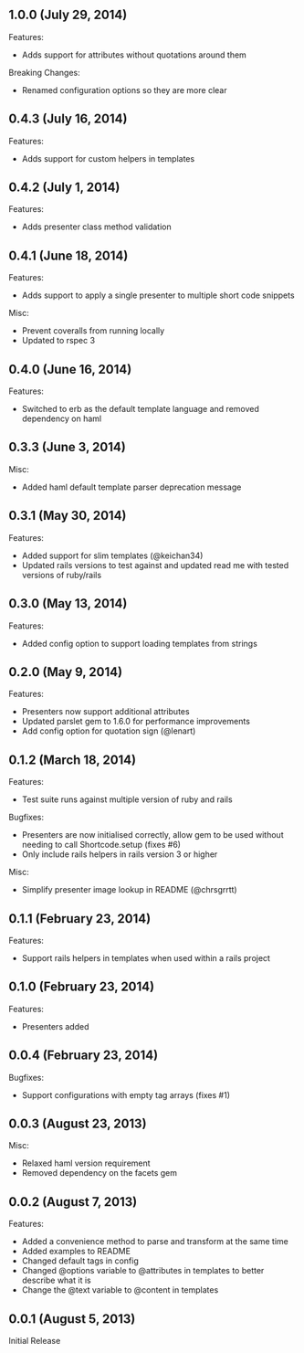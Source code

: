 ## 1.0.0 (July 29, 2014)

Features:

  - Adds support for attributes without quotations around them

Breaking Changes:

  - Renamed configuration options so they are more clear


## 0.4.3 (July 16, 2014)

Features:

  - Adds support for custom helpers in templates


## 0.4.2 (July 1, 2014)

Features:

  - Adds presenter class method validation


## 0.4.1 (June 18, 2014)

Features:

  - Adds support to apply a single presenter to multiple short code snippets

Misc:

  - Prevent coveralls from running locally
  - Updated to rspec 3


## 0.4.0 (June 16, 2014)

Features:

  - Switched to erb as the default template language and removed dependency on haml


## 0.3.3 (June 3, 2014)

Misc:

  - Added haml default template parser deprecation message


## 0.3.1 (May 30, 2014)

Features:

  - Added support for slim templates (@keichan34)
  - Updated rails versions to test against and updated read me with tested versions of ruby/rails


## 0.3.0 (May 13, 2014)

Features:

  - Added config option to support loading templates from strings


## 0.2.0 (May 9, 2014)

Features:

  - Presenters now support additional attributes
  - Updated parslet gem to 1.6.0 for performance improvements
  - Add config option for quotation sign (@lenart)


## 0.1.2 (March 18, 2014)

Features:

  - Test suite runs against multiple version of ruby and rails

Bugfixes:

  - Presenters are now initialised correctly, allow gem to be used without needing to call Shortcode.setup (fixes #6)
  - Only include rails helpers in rails version 3 or higher

Misc:

  - Simplify presenter image lookup in README (@chrsgrrtt)


## 0.1.1 (February 23, 2014)

Features:

  - Support rails helpers in templates when used within a rails project


## 0.1.0 (February 23, 2014)

Features:

  - Presenters added


## 0.0.4 (February 23, 2014)

Bugfixes:

  - Support configurations with empty tag arrays (fixes #1)


## 0.0.3 (August 23, 2013)

Misc:

  - Relaxed haml version requirement
  - Removed dependency on the facets gem


## 0.0.2 (August 7, 2013)

Features:

  - Added a convenience method to parse and transform at the same time
  - Added examples to README
  - Changed default tags in config
  - Changed @options variable to @attributes in templates to better describe what it is
  - Change the @text variable to @content in templates


## 0.0.1 (August 5, 2013)

Initial Release
